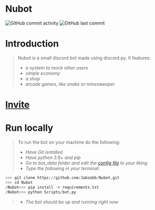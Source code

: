 # Nubot

![GitHub commit activity](https://img.shields.io/github/commit-activity/m/Jakoobb/Nubot?logo=git&style=for-the-badge)
![GitHub last commit](https://img.shields.io/github/last-commit/Jakoobb/Nubot?logo=Github%20Actions&style=for-the-badge)

# Introduction

> Nubot is a small discord bot made using discord.py.
> It features:
>
> * *a system to mock other users*
> * *simple economy*
> * *a shop*
> * *arcade games, like snake or minesweeper*

# [Invite](https://discord.com/api/oauth2/authorize?client_id=871336408231575582&permissions=8&scope=bot)

# Run locally

> To run the bot on your machine do the following:
> * *Have Git isntalled*
> * *Have python 3.9+ and pip*
> * *Go to bot_data folder and edit the [config file](bot_data/config.json) to your liking*
> * *Type the following in your terminal:*
```python
>>> git clone https://github.com/Jakoobb/Nubot.git
>>> cd Nubot
/Nubot>>> pip install -r requirements.txt
/Nubot>>> python Scripts/bot.py
```
> * *The bot should be up and running right now*
